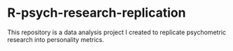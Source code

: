 # R-psych-research-replication
This repository is a data analysis project I created to replicate psychometric research into personality metrics. 
